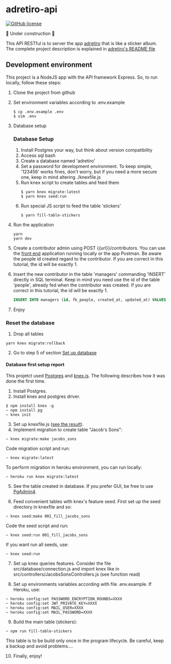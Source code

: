 # adretiro-api

[![GitHub license](https://img.shields.io/github/license/alcalcides/adretiro)](https://github.com/alcalcides/adretiro/blob/master/LICENSE)

🚧 Under construction 🚧

This API RESTful is to server the app [adretiro](https://github.com/alcalcides/adretiro) that is like a sticker album. The complete project description is explained in [adretiro's README file](https://github.com/alcalcides/adretiro/blob/master/README.md)

## Development environment

This project is a NodeJS app with the API framework Express. So, to run locally, follow these steps:

1. Clone the project from github

2. Set environment variables according to .env.example

    ```shell
    $ cp .env.example .env
    $ vim .env
    ```

3. Database setup

    ### Database Setup

    1. Install Postgres your way, but think about version compatibility
    2. Access sql bash
    3. Create a database named 'adretiro'
    4. Set a password for development environment. To keep simple, '123456' works fines, don't worry, but if you need a more secure one, keep in mind altering ./knexfile.js
    5. Run knex script to create tables and feed them
        ```shell
        $ yarn knex migrate:latest
        $ yarn knex seed:run
        ```
    6. Run special JS script to feed the table 'stickers'
        ```shell
        $ yarn fill-table-stickers
        ```

4. Run the application

    ```shell
    yarn
    yarn dev
    ```

5. Create a contributor admin using POST {{url}}/contributors. You can use the [front end](https://github.com/alcalcides/adretiro) application running locally or the app Postman. Be aware the people id created regard to the contributor. If you are correct in this tutorial, the id will be exactly 1.

6. Insert the new contributor in the table 'managers' commanding 'INSERT' directly in SQL terminal. Keep in mind you need use the id of the table 'people', already fed when the contributor was created. If you are correct in this tutorial, the id will be exactly 1.

    ```sql
    INSERT INTO managers (id, fk_people, created_at, updated_at) VALUES (DEFAULT, @PEOPLE_ID, CLOCK_TIMESTAMP(), CLOCK_TIMESTAMP());
    ```

7. Enjoy

### Reset the database

1) Drop all tables 

```
yarn knex migrate:rollback
```

2) Go to step 5 of section [Set up database](#database-setup)

#### Database first setup report

This projetct used [Postgres](https://www.postgresql.org/) and [knex.js](https://knexjs.org/). The following describes how it was done the first time.

1) Install Postgres.
2) Install knex and postgres driver.

```shell
$ npm install knex -g
~ npm install pg
~ knex init
```

3) Set up knexfile.js ([see the result](https://github.com/alcalcides/adretiro-api/blob/master/knexfile.js)).
4) Implement migration to create table "Jacob's Sons":

```shell
~ knex migrate:make jacobs_sons
```

Code migration script and run:

```shell
~ knex migrate:latest
```

To perform migration in heroku environment, you can run locally:

```shell
~ heroku run knex migrate:latest
```

5) See the table created in database. If you prefer GUI, be free to use [PgAdmin4](https://www.pgadmin.org).

6) Feed convenient tables with knex's feature seed. First set up the seed directory in knexfile and so: 

```shell
~ knex seed:make 001_fill_jacobs_sons
```

Code the seed script and run:

```shell
~ knex seed:run 001_fill_jacobs_sons
```

If you want run all seeds, use:

```shell
~ knex seed:run
```

7) Set up knex queries features. Consider the file src/database/connection.js and import knex like in src/controllers/JacobsSonsControllers.js (see function read)

8) Set up environments variables according with file .env.example. If Heroku, use:

```shell
~ heroku config:set PASSWORD_ENCRYPTION_ROUNDS=XXXX
~ heroku config:set JWT_PRIVATE_KEY=XXXX
~ heroku config:set MAIL_USER=XXXX
~ heroku config:set MAIL_PASSWORD=XXXX
```

9) Build the main table (stickers):

```shel 
~ npm run fill-table-stickers
```
This table is to be build only once in the program lifecycle. Be careful, keep a backup and avoid problems....

10) Finally, enjoy!
